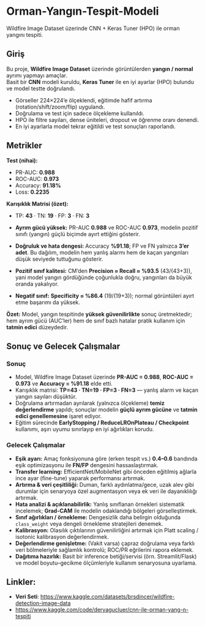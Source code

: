 # Orman-Yangın-Tespit-Modeli
Wildfire Image Dataset üzerinde CNN + Keras Tuner (HPO) ile orman yangını tespiti.

## Giriş

Bu proje, **Wildfire Image Dataset** üzerinde görüntülerden **yangın / normal** ayrımı yapmayı amaçlar.  
Basit bir **CNN** modeli kuruldu, **Keras Tuner** ile en iyi ayarlar (HPO) bulundu ve model testte doğrulandı.

- Görseller 224×224’e ölçeklendi, eğitimde hafif artırma (rotation/shift/zoom/flip) uygulandı.
- Doğrulama ve test için sadece ölçekleme kullanıldı.
- HPO ile filtre sayıları, dense üniteleri, dropout ve öğrenme oranı denendi.
- En iyi ayarlarla model tekrar eğitildi ve test sonuçları raporlandı.


## Metrikler
**Test (nihai):**
- PR-AUC: **0.988**  
- ROC-AUC: **0.973**     
- Accuracy: **91.18%**
- Loss: **0.2235**

**Karışıklık Matrisi (özet):**
- TP: **43** · TN: **19** · FP: **3** · FN: **3**

- **Ayrım gücü yüksek:** PR-AUC **0.988** ve ROC-AUC **0.973**, modelin pozitif sınıfı (yangın) güçlü biçimde ayırt ettiğini gösterir.  
- **Doğruluk ve hata dengesi:** Accuracy **%91.18**; FP ve FN yalnızca **3’er adet**. Bu dağılım, modelin hem yanlış alarmı hem de kaçan yangınları düşük seviyede tuttuğunu gösterir.  
- **Pozitif sınıf kalitesi:** CM’den **Precision ≈ Recall ≈ %93.5** (43/(43+3)), yani model yangın gördüğünde çoğunlukla doğru, yangınları da büyük oranda yakalıyor.  
- **Negatif sınıf:** **Specificity ≈ %86.4** (19/(19+3)); normal görüntüleri ayırt etme başarımı da yüksek.

**Özet:** Model, yangın tespitinde **yüksek güvenilirlikte** sonuç üretmektedir; hem ayrım gücü (AUC’ler) hem de sınıf bazlı hatalar pratik kullanım için **tatmin edici** düzeydedir.


## Sonuç ve Gelecek Çalışmalar
### Sonuç
- Model, Wildfire Image Dataset üzerinde **PR-AUC = 0.988**, **ROC-AUC = 0.973** ve **Accuracy = %91.18** elde etti.
- Karışıklık matrisi: **TP=43 · TN=19 · FP=3 · FN=3** — yanlış alarm ve kaçan yangın sayıları düşüktür.
- Doğrulama artırmadan ayrılarak (yalnızca ölçekleme) **temiz değerlendirme** yapıldı; sonuçlar modelin **güçlü ayrım gücüne** ve **tatmin edici genellemesine** işaret ediyor.
- Eğitim sürecinde **EarlyStopping / ReduceLROnPlateau / Checkpoint** kullanımı, aşırı uyumu sınırlayıp en iyi ağırlıkları korudu.

### Gelecek Çalışmalar
- **Eşik ayarı:** Amaç fonksiyonuna göre (erken tespit vs.) **0.4–0.6** bandında eşik optimizasyonu ile **FN/FP** dengesini hassaslaştırmak.
- **Transfer learning:** EfficientNet/MobileNet gibi önceden eğitilmiş ağlarla ince ayar (fine-tune) yaparak performansı artırmak.
- **Artırma & veri çeşitliliği:** Duman, farklı aydınlatma/gece, uzak alev gibi durumlar için senaryoya özel augmentasyon veya ek veri ile dayanıklılığı artırmak.
- **Hata analizi & açıklanabilirlik:** Yanlış sınıflanan örnekleri sistematik incelemek; **Grad-CAM** ile modelin odaklandığı bölgeleri görselleştirmek.
- **Sınıf ağırlıkları / örnekleme:** Dengesizlik daha belirgin olduğunda `class_weight` veya dengeli örnekleme stratejileri denemek.
- **Kalibrasyon:** Olasılık çıktılarının güvenilirliğini artırmak için Platt scaling / isotonic kalibrasyon değerlendirmek.
- **Değerlendirme genişletme:** (Vakit varsa) çapraz doğrulama veya farklı veri bölmeleriyle sağlamlık kontrolü; ROC/PR eğrilerini rapora eklemek.
- **Dağıtıma hazırlık:** Basit bir inference betiği/servisi (örn. Streamlit/Flask) ve model boyutu–gecikme ölçümleriyle kullanım senaryosuna uyarlama.
## Linkler:
  - **Veri Seti**: <https://www.kaggle.com/datasets/brsdincer/wildfire-detection-image-data>
  - <https://www.kaggle.com/code/deryagucluer/cnn-ile-orman-yang-n-tespiti>
